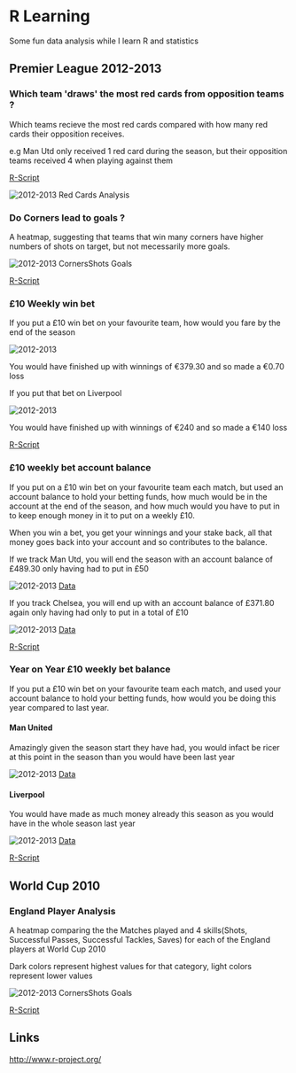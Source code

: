 # R Learning

Some fun data analysis while I learn R and statistics

## Premier League 2012-2013
### Which team 'draws' the most red cards from opposition teams ?

Which teams recieve the most red cards compared with how many red cards their opposition receives.

e.g Man Utd only received 1 red card during the season, but their opposition teams received 4 when playing against them

[R-Script](projects/premier_league/2012_red_card_analysis.R)

![2012-2013 Red Cards Analysis](projects/premier_league/2012_Red_Cards_received_v_opposition.jpeg)

### Do Corners lead to goals ?
A heatmap, suggesting that teams that win many corners have higher numbers of shots on target, but not mecessarily more goals.

![2012-2013 CornersShots Goals](projects/premier_league/2012_Shots_On_Target_V_Goals.jpeg)

[R-Script](projects/premier_league/2012_Shots_On_Target_V_Goals.R)

### £10 Weekly win bet
If you put a £10 win bet on your favourite team, how would you fare by the end of the season

![2012-2013](projects/premier_league/2012_Man_United_weekly_10_pound_bet_season.jpeg)

You would have finished up with winnings of €379.30 and so made a €0.70 loss

If you put that bet on Liverpool

![2012-2013](projects/premier_league/2012_Liverpool_weekly_10_pound_bet_season.jpeg)

You would have finished up with winnings of €240 and so made a €140 loss

[R-Script](projects/premier_league/2012_Man_Utd_10_pound_bet_season.R)

### £10 weekly bet account balance
If you put on a £10 win bet on your favourite team each match, but used an account balance to hold your betting funds, how much would be in the account at the end of the season, and how much would you have to put in to keep enough money in it to put on a weekly £10.

When you win a bet, you get your winnings and your stake back, all that money goes back into your account and so contributes to the balance. 

If we track Man Utd, you will end the season with an account balance of £489.30 only having had to put in £50

![2012-2013](projects/premier_league/2012_Man_Unitedweekly_10_pound_bet_season_balance.jpeg)
[Data](projects/premier_league/2012_Man_Unitedweekly_10_pound_bet_season_balance.csv)

If you track Chelsea, you will end up with an account balance of £371.80 again only having had only to put in a total of £10

![2012-2013](projects/premier_league/2012_Chelseaweekly_10_pound_bet_season_balance.jpeg)
[Data](projects/premier_league/2012_Chelseaweekly_10_pound_bet_season_balance.csv)

[R-Script](projects/premier_league/2012_Man_Utd_10_pound_bet_season_balance.R)

### Year on Year £10 weekly bet balance
If you put a £10 win bet on your favourite team each match, and used your account balance to hold your betting funds, how would you be doing this year compared to last year.

#### Man United
Amazingly given the season start they have had, you would infact be ricer at this point in the season than you would have been last year 

![2012-2013](projects/premier_league/YOY_Man_Unitedweekly_10_pound_bet_season_balance.jpeg)
[Data](projects/premier_league/YOY_Man_Unitedweekly_10_pound_bet_season_balance.csv)

#### Liverpool
You would have made as much money already this season as you would have in the whole season last year

![2012-2013](projects/premier_league/YOY_Liverpoolweekly_10_pound_bet_season_balance.jpeg)
[Data](projects/premier_league/YOY_Liverpoolweekly_10_pound_bet_season_balance.csv)

[R-Script](projects/premier_league/YoY_10_pound_bet_season_balance.R)

## World Cup 2010
### England Player Analysis
A heatmap comparing the the Matches played and 4 skills(Shots, Successful Passes, Successful Tackles, Saves) for each of the England players at World Cup 2010

Dark colors represent highest values for that category, light colors represent lower values

![2012-2013 CornersShots Goals](projects/world_cup_2010/EnglandPlayersWC2010.jpeg)

[R-Script](projects/world_cup_2010/EnglandPlayersWC2010.R)

## Links
http://www.r-project.org/
